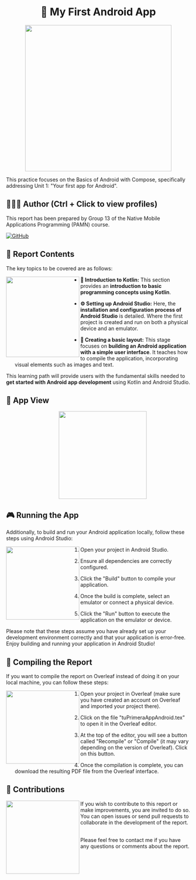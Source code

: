 <h1 align="center">&#x1F382 My First Android App</h1>

<p align="center">
  <img width="400px" src="https://github.com/AlejandroDavidArzolaSaavedra/Happy-Birthday-app/assets/90756437/74ce6351-756c-49c1-b10f-f51a763c49e6">
</p>

This practice focuses on the Basics of Android with Compose, specifically addressing Unit 1: "Your first app for Android".

## 🙆👨‍💻 Author (Ctrl + Click to view profiles)
This report has been prepared by Group 13 of the Native Mobile Applications Programming (PAMN) course.

[![GitHub](https://img.shields.io/badge/GitHub-Alejandro%20David%20Arzola%20Saavedra-blue?style=flat-square&logo=github)](https://github.com/AlejandroDavidArzolaSaavedra)
  
## 📑 Report Contents
The key topics to be covered are as follows:<br>

<img align="left" width="200" height="220" src="https://github.com/AlejandroDavidArzolaSaavedra/Happy-Birthday-app/assets/90756437/d8807f9c-e554-4e4e-af7a-74c18e9fb6bc">

- **🚀 Introduction to Kotlin:**
  This section provides an **introduction to basic programming concepts using Kotlin**.

- **⚙️ Setting up Android Studio:**
  Here, the **installation and configuration process of Android Studio** is detailed. Where the first project is created and run on both a physical device and an emulator.

- **🎨 Creating a basic layout:**
  This stage focuses on **building an Android application with a simple user interface**. It teaches how to compile the application, incorporating visual elements such as images and text.

This learning path will provide users with the fundamental skills needed to **get started with Android app development** using Kotlin and Android Studio.

## 📱 App View
<ul align="center">		
  <img  style="width:15rem" src="https://i.imgur.com/kB0c0FU.png"><br>
</ul>

## 🎮 Running the App
Additionally, to build and run your Android application locally, follow these steps using Android Studio:<br>

<img align="left" width="200" height="200" src="https://github.com/AlejandroDavidArzolaSaavedra/Happy-Birthday-app/assets/90756437/ca396151-c530-4716-adee-8c651040f7c0">

1. Open your project in Android Studio.

2. Ensure all dependencies are correctly configured.

3. Click the "Build" button to compile your application.

4. Once the build is complete, select an emulator or connect a physical device.

5. Click the "Run" button to execute the application on the emulator or device.

Please note that these steps assume you have already set up your development environment correctly and that your application is error-free. Enjoy building and running your application in Android Studio!


## 📄 Compiling the Report
If you want to compile the report on Overleaf instead of doing it on your local machine, you can follow these steps:<br>

<img align="left" width="200" height="200" src="https://github.com/AlejandroDavidArzolaSaavedra/Happy-Birthday-app/assets/90756437/a1fdb2b7-dccd-4d08-8c6d-8df7e6435c50">

1. Open your project in Overleaf (make sure you have created an account on Overleaf and imported your project there).

2. Click on the file "tuPrimeraAppAndroid.tex" to open it in the Overleaf editor.

3. At the top of the editor, you will see a button called "Recompile" or "Compile" (it may vary depending on the version of Overleaf). Click on this button.

4. Once the compilation is complete, you can download the resulting PDF file from the Overleaf interface.

## 🤝 Contributions
<img align="left" width="200" height="200" src="https://github.com/AlejandroDavidArzolaSaavedra/PAMN_practicas/assets/90756437/1066c948-efb6-45b6-ac18-d81015abf332">
If you wish to contribute to this report or make improvements, you are invited to do so. You can open issues or send pull requests to collaborate in the development of the report.<br><br>

Please feel free to contact me if you have any questions or comments about the report.
